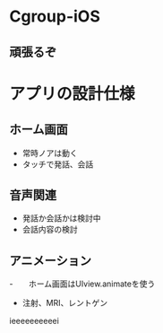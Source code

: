 # Cgroup-iOS
## 頑張るぞ

# アプリの設計仕様
## ホーム画面
- 常時ノアは動く
- タッチで発話、会話

## 音声関連
- 発話か会話かは検討中
- 会話内容の検討

## アニメーション
-　　ホーム画面はUIview.animateを使う 
- 注射、MRI、レントゲン

ieeeeeeeeeei
